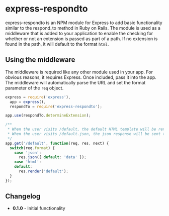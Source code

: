 # express-respondto

express-respondto is an NPM module for Express to add basic functionality similar to the respond_to method in Ruby on Rails. The module is used as a middleware that is added to your application to enable the checking for whether or not an extension is passed as part of a path. If no extension is found in the path, it will default to the format `html`.

## Using the middleware

The middleware is required like any other module used in your app. For obvious reasons, it requires Express. Once included, pass it into the app. The middleware will automatically parse the URL and set the format parameter of the `req` object.

``` javascript
express = require('express'),
  app = express(),
  respondTo = require('express-respondto');

app.use(respondTo.determineExtension);

/**
 * When the user visits /default, the default HTML template will be rendered.
 * When the user visits /default.json, the json response will be sent to the browser.
 */
app.get('/default', function(req, res, next) {
  switch(req.format) {
    case 'json':
      res.json({ default: 'data' });
    case 'html':
    default:
      res.render('default');
  }
});
```

## Changelog

- __0.1.0__ - Initial functionality
